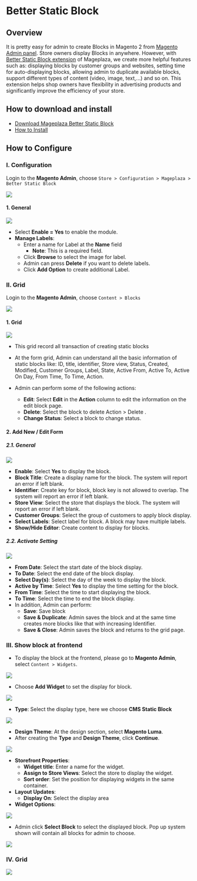 # Better Static Block


## Overview

It is pretty easy for admin to create Blocks in Magento 2 from [Magento Admin panel](https://www.mageplaza.com/magento-2-module-development/create-admin-menu-magento-2.html). Store owners display Blocks in anywhere. However, with [Better Static Block extension](https://www.mageplaza.com/magento-2-better-static-block/) of Mageplaza, we create more helpful features such as: displaying blocks by customer groups and websites, setting time for auto-displaying blocks, allowing admin to duplicate available blocks, support different types of content (video, image, text,...) and so on. This extension helps shop owners have flexibility in advertising products and significantly improve the efficiency of your store. 

## How to download and install

- [Download Mageplaza Better Static Block](https://www.mageplaza.com/magento-2-better-static-block/)
- [How to Install](https://www.mageplaza.com/install-magento-2-extension/)


## How to Configure

### I. Configuration

Login to the **Magento Admin**, choose `Store > Configuration > Mageplaza > Better Static Block`

![](https://i.imgur.com/SR92TMt.png)


#### 1. General

![](https://i.imgur.com/uNL0bnN.png)

- Select **Enable = Yes** to enable the module.
- **Manage Labels**:
  - Enter a name for Label at the **Name** field
    - **Note**: This is a required field.
  - Click **Browse** to select the image for label.
  - Admin can press **Delete** if you want to delete labels.
  - Click **Add Option** to create additional Label.


### II. Grid

Login to the **Magento Admin**, choose `Content > Blocks`

![](https://i.imgur.com/xVEgNyS.png)


#### 1. Grid

![](https://i.imgur.com/hm7UumS.png)

- This grid record all transaction of creating static blocks
- At the form grid, Admin can understand all the basic information of static blocks like: ID, title, identifier, Store view, Status, Created, Modified, Customer Groups, Label, State, Active From, Active To, Active On Day, From Time, To Time, Action.

- Admin can perform some of the following actions:
  - **Edit**: Select **Edit** in the **Action** column to edit the information on the edit block page.
  - **Delete**: Select the block to delete  Action > Delete  .
  - **Change Status**: Select a block to change status.


#### 2. Add New / Edit Form

##### 2.1. General

![](https://i.imgur.com/dh8FBYE.png)

- **Enable**: Select **Yes** to display the block.
- **Block Title**: Create a display name for the block. The system will report an error if left blank.
- **Identifier**: Create key for block, block key is not allowed to overlap. The system will report an error if left blank.
- **Store View**: Select the store that displays the block. The system will report an error if left blank.
- **Customer Groups**: Select the group of customers to apply block display.
- **Select Labels**: Select label for block. A block may have multiple labels.
- **Show/Hide Editor**: Create content to display for blocks.


##### 2.2. Activate Setting

![](https://i.imgur.com/WqMzp0j.png)

- **From Date**: Select the start date of the block display.
- **To Date**: Select the end date of the block display.
- **Select Day(s)**: Select the day of the week to display the block.
- **Active by Time**: Select **Yes** to display the time setting for the block.
- **From Time**: Select the time to start displaying the block.
- **To Time**: Select the time to end the block display.
- In addition, Admin can perform:
  - **Save**: Save block
  - **Save & Duplicate**: Admin saves the block and at the same time creates more blocks like that with increasing Identifier.
  - **Save & Close**: Admin saves the block and returns to the grid page.


### III. Show block at frontend

- To display the block at the frontend, please go to **Magento Admin**, select `Content > Widgets`.

![](https://i.imgur.com/HUzi3CW.png)

- Choose **Add Widget** to set the display for block.

![](https://i.imgur.com/LSZJVO6.png)

- **Type**: Select the display type, here we choose **CMS Static Block**

![](https://i.imgur.com/18UQBiz.png)

- **Design Theme**: At the design section, select **Magento Luma**.
- After creating the **Type** and **Design Theme**, click **Continue**.

![](https://i.imgur.com/ZPy0hru.png)

- **Storefront Properties**:
  - **Widget title**: Enter a name for the widget.
  - **Assign to Store Views**: Select the store to display the widget.
  - **Sort order**: Set the position for displaying widgets in the same container.
- **Layout Updates**:
  - **Display On**: Select the display area
- **Widget Options**:

![](https://i.imgur.com/aSj7Et7.png)

- Admin click **Select Block** to select the displayed block. Pop up system shown will contain all blocks for admin to choose.

![](https://i.imgur.com/QYNzmdb.png)

### IV. Grid

![](https://i.imgur.com/jAwQgZp.png)
